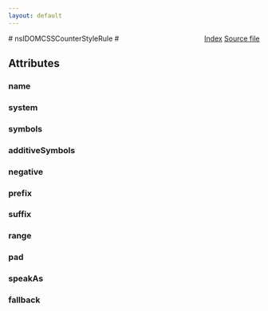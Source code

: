 ```yaml
---
layout: default
---
```

<div class='links' style='float:right'><a href="../index.html">Index</a>
<a href="http://dxr.mozilla.org/mozilla-central/source/dom/interfaces/css/nsIDOMCSSCounterStyleRule.idl">Source file</a>
</div>
# nsIDOMCSSCounterStyleRule #

## Attributes ##

### name ###

### system ###

### symbols ###

### additiveSymbols ###

### negative ###

### prefix ###

### suffix ###

### range ###

### pad ###

### speakAs ###

### fallback ###
